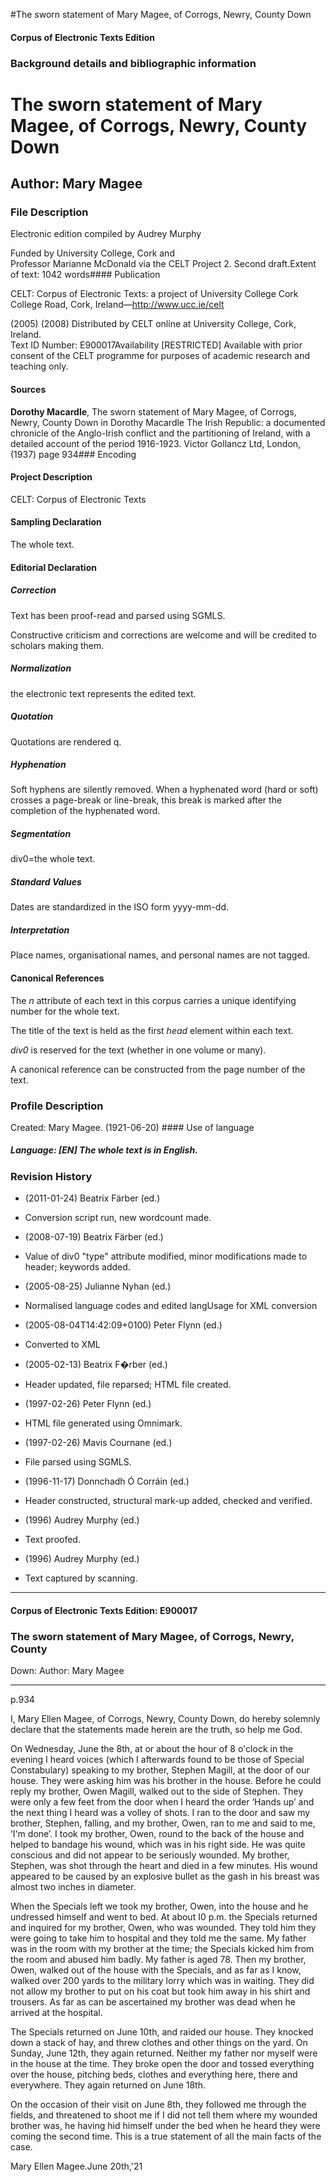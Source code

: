 

#The sworn statement of Mary Magee, of Corrogs, Newry, County
Down


<!-- // 
 function footNote(link) {
 openpopup = window.open(link,"openpopup","width=512,height=128,left=256,top=256,resizable=no,scrollbars=1,menubar=1,statusbar=0,toolbar=0");
}
// -->



#### Corpus of Electronic Texts Edition


### Background details and bibliographic information


The sworn statement of Mary Magee, of Corrogs, Newry, County
Down
=================================================================


Author: Mary Magee
------------------


### File Description

Electronic edition compiled by Audrey Murphy

Funded by University College, Cork and  
Professor Marianne McDonald via the CELT Project 2. Second draft.Extent of text: 1042 words#### Publication


CELT: Corpus of Electronic Texts: a project of University College Cork  
College Road, Cork, Ireland—http://www.ucc.ie/celt

 (2005) (2008) Distributed by CELT online at University College, Cork, Ireland.  
Text ID Number: E900017Availability [RESTRICTED] 
Available with prior consent of the CELT programme for purposes of academic research and teaching only.


#### Sources


**Dorothy Macardle**, The sworn statement of Mary Magee, of Corrogs, Newry,
County Down in Dorothy Macardle The Irish Republic: a documented chronicle of the Anglo-Irish conflict and the partitioning of Ireland, with a detailed account of the period 1916-1923. Victor Gollancz Ltd, London, (1937) page 934### Encoding


#### Project Description


CELT: Corpus of Electronic Texts


#### Sampling Declaration


The whole text.


#### Editorial Declaration


##### Correction


Text has been proof-read and parsed using SGMLS.


Constructive criticism and corrections are welcome and will be
credited to scholars making them.


##### Normalization


the electronic text represents the edited text.


##### Quotation


Quotations are rendered q.


##### Hyphenation


Soft hyphens are silently removed. When a hyphenated word (hard or soft) crosses a page-break or line-break, this break is marked after the completion of the hyphenated word.


##### Segmentation


div0=the whole text.


##### Standard Values


Dates are standardized in the ISO form yyyy-mm-dd.


##### Interpretation


Place names, organisational names, and personal names are not tagged.


#### Canonical References


The *n* attribute of each text in this corpus carries a unique identifying number for the whole text.


The title of the text is held as the first *head* element within each text.


*div0* is reserved for the text (whether in one volume or many).


A canonical reference can be constructed from the page number of the text.


### Profile Description


Created: Mary Magee.
 (1921-06-20) #### Use of language


##### Language: [EN] The whole text is in English.


### Revision History


* (2011-01-24) Beatrix Färber (ed.)

* Conversion script run, new wordcount made.
* (2008-07-19) Beatrix Färber (ed.)

* Value of div0 "type" attribute modified, minor modifications made to header; keywords added.
* (2005-08-25) Julianne Nyhan (ed.)

* Normalised language codes and edited langUsage for XML conversion
* (2005-08-04T14:42:09+0100) Peter Flynn (ed.)

* Converted to XML
* (2005-02-13) Beatrix F�rber (ed.)

* Header updated, file reparsed; HTML file created.
* (1997-02-26) Peter Flynn (ed.)

* HTML file generated using Omnimark.
* (1997-02-26) Mavis Cournane (ed.)

* File parsed using SGMLS.
* (1996-11-17) Donnchadh Ó Corráin (ed.)

* Header constructed, structural mark-up added, checked and verified.
* (1996) Audrey Murphy (ed.)

* Text proofed.
* (1996) Audrey Murphy (ed.)

* Text captured by scanning.




---


#### Corpus of Electronic Texts Edition: E900017


### The sworn statement of Mary Magee, of Corrogs, Newry, County
Down: Author: Mary Magee




---

p.934


I, Mary Ellen Magee, of Corrogs, Newry, County Down, do hereby solemnly declare that the statements made herein are the truth, so help me God.


On Wednesday, June the 8th, at or about the hour of 8 o'clock in the evening I heard voices (which I afterwards found to be those of Special Constabulary) speaking to my brother, Stephen Magill, at the door of our house. They were asking him was his brother in the house. Before he could reply my brother, Owen Magill, walked out to the side of Stephen. They were only a few feet from the door when I heard the order ‘Hands up’ and the next thing I heard was a volley of shots. I ran to the door and saw my brother, Stephen, falling, and my brother, Owen, ran to me and said to me, ‘I'm done’. I took my brother, Owen, round to the back of the house and helped to bandage his wound, which was in his right side. He was quite conscious and did not appear to be seriously wounded. My brother, Stephen, was shot through the heart and died in a few minutes. His wound appeared to be caused by an explosive bullet as the gash in his breast was almost two inches in diameter.


When the Specials left we took my brother, Owen, into the house and he undressed himself and went to bed. At about I0 p.m. the Specials returned and inquired for my brother, Owen, who was wounded. They told him they were going to take him to hospital and they told me the same. My father was in the room with my brother at the time; the Specials kicked him from the room and abused him badly. My father is aged 78. Then my brother, Owen, walked out of the house with the Specials, and as far as I know, walked over 200 yards to the military lorry which was in waiting. They did not allow my brother to put on his coat but took him away in his shirt and trousers. As far as can be ascertained my brother was dead when he arrived at the hospital.


The Specials returned on June 10th, and raided our house. They knocked down a stack of hay, and threw clothes and other things on the yard. On Sunday, June 12th, they again returned. Neither my father nor myself were in the house at the time. They broke open the door and tossed everything over the house, pitching beds, clothes and everything here, there and everywhere. They again returned on June 18th.


On the occasion of their visit on June 8th, they followed me through the fields, and threatened to shoot me if I did not tell them where my wounded brother was, he having hid himself under the bed when he heard they were coming the second time. This is a true statement of all the main facts of the case.


Mary Ellen Magee.June 20th,'21









